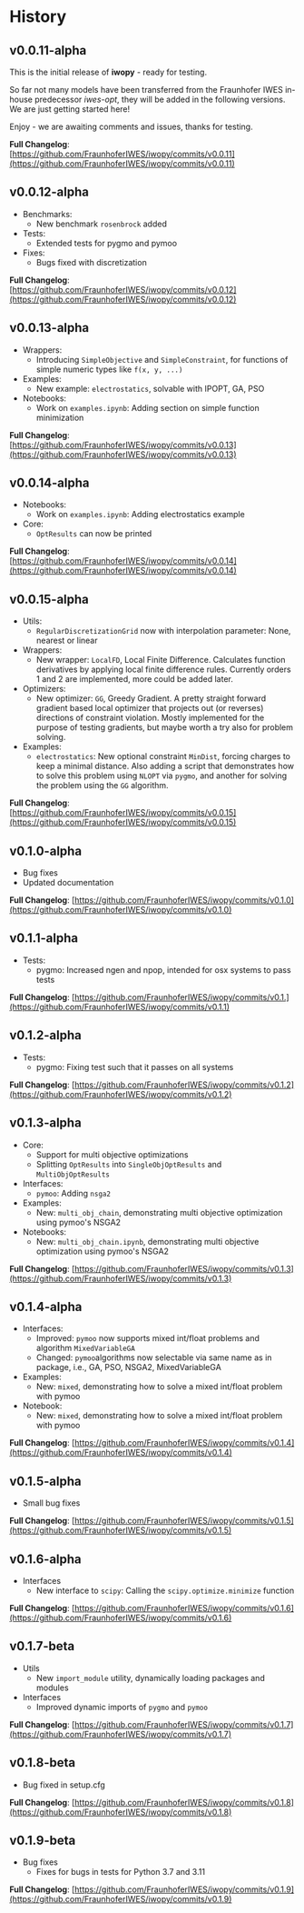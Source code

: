 # History

## v0.0.11-alpha

This is the initial release of **iwopy** - ready for testing.

So far not many models have been transferred from the Fraunhofer IWES in-house predecessor *iwes-opt*, they will be added in the following versions. We are just getting started here!

Enjoy - we are awaiting comments and issues, thanks for testing.

**Full Changelog**: [https://github.com/FraunhoferIWES/iwopy/commits/v0.0.11](https://github.com/FraunhoferIWES/iwopy/commits/v0.0.11)

## v0.0.12-alpha

- Benchmarks:
  - New benchmark `rosenbrock` added
- Tests:
  - Extended tests for pygmo and pymoo
- Fixes:
  - Bugs fixed with discretization

**Full Changelog**: [https://github.com/FraunhoferIWES/iwopy/commits/v0.0.12](https://github.com/FraunhoferIWES/iwopy/commits/v0.0.12)

## v0.0.13-alpha

- Wrappers:
  - Introducing `SimpleObjective` and `SimpleConstraint`, for functions of simple numeric types like `f(x, y, ...)`
- Examples:
  - New example: `electrostatics`, solvable with IPOPT, GA, PSO
- Notebooks:
  - Work on `examples.ipynb`: Adding section on simple function minimization

**Full Changelog**: [https://github.com/FraunhoferIWES/iwopy/commits/v0.0.13](https://github.com/FraunhoferIWES/iwopy/commits/v0.0.13)

## v0.0.14-alpha

- Notebooks:
  - Work on `examples.ipynb`: Adding electrostatics example
- Core:
  - `OptResults` can now be printed

**Full Changelog**: [https://github.com/FraunhoferIWES/iwopy/commits/v0.0.14](https://github.com/FraunhoferIWES/iwopy/commits/v0.0.14)

## v0.0.15-alpha

- Utils:
  - `RegularDiscretizationGrid` now with interpolation parameter: None, nearest or linear
- Wrappers:
  - New wrapper: `LocalFD`, Local Finite Difference. Calculates function derivatives by applying local finite difference rules. Currently orders 1 and 2 are implemented, more could be added later.
- Optimizers:
  - New optimizer: `GG`, Greedy Gradient. A pretty straight forward gradient based local optimizer that projects out (or reverses) directions of constraint violation. Mostly implemented for the purpose of testing gradients, but maybe worth a try also for problem solving.
- Examples:
  - `electrostatics`: New optional constraint `MinDist`, forcing charges to keep a minimal distance. Also adding a script that demonstrates how to solve this problem using `NLOPT` via `pygmo`, and another for solving the problem using the `GG` algorithm.

**Full Changelog**: [https://github.com/FraunhoferIWES/iwopy/commits/v0.0.15](https://github.com/FraunhoferIWES/iwopy/commits/v0.0.15)

## v0.1.0-alpha

- Bug fixes
- Updated documentation

**Full Changelog**: [https://github.com/FraunhoferIWES/iwopy/commits/v0.1.0](https://github.com/FraunhoferIWES/iwopy/commits/v0.1.0)

## v0.1.1-alpha

- Tests:
  - pygmo: Increased ngen and npop, intended for osx systems to pass tests

**Full Changelog**: [https://github.com/FraunhoferIWES/iwopy/commits/v0.1.](https://github.com/FraunhoferIWES/iwopy/commits/v0.1.1)

## v0.1.2-alpha

- Tests:
  - pygmo: Fixing test such that it passes on all systems

**Full Changelog**: [https://github.com/FraunhoferIWES/iwopy/commits/v0.1.2](https://github.com/FraunhoferIWES/iwopy/commits/v0.1.2)

## v0.1.3-alpha

- Core:
  - Support for multi objective optimizations
  - Splitting `OptResults` into `SingleObjOptResults` and `MultiObjOptResults`
- Interfaces:
  - `pymoo`: Adding `nsga2`
- Examples:
  - New: `multi_obj_chain`, demonstrating multi objective optimization using pymoo's NSGA2
- Notebooks:
  - New: `multi_obj_chain.ipynb`, demonstrating multi objective optimization using pymoo's NSGA2
  
**Full Changelog**: [https://github.com/FraunhoferIWES/iwopy/commits/v0.1.3](https://github.com/FraunhoferIWES/iwopy/commits/v0.1.3)

## v0.1.4-alpha

- Interfaces:
  - Improved: `pymoo` now supports mixed int/float problems and algorithm `MixedVariableGA`
  - Changed: `pymoo`algorithms now selectable via same name as in package, i.e., GA, PSO, NSGA2, MixedVariableGA
- Examples:
  - New: `mixed`, demonstrating how to solve a mixed int/float problem with pymoo
- Notebook:
  - New: `mixed`, demonstrating how to solve a mixed int/float problem with pymoo
  
**Full Changelog**: [https://github.com/FraunhoferIWES/iwopy/commits/v0.1.4](https://github.com/FraunhoferIWES/iwopy/commits/v0.1.4)

## v0.1.5-alpha

- Small bug fixes
  
**Full Changelog**: [https://github.com/FraunhoferIWES/iwopy/commits/v0.1.5](https://github.com/FraunhoferIWES/iwopy/commits/v0.1.5)

## v0.1.6-alpha

- Interfaces
  - New interface to `scipy`: Calling the `scipy.optimize.minimize` function
  
**Full Changelog**: [https://github.com/FraunhoferIWES/iwopy/commits/v0.1.6](https://github.com/FraunhoferIWES/iwopy/commits/v0.1.6)

## v0.1.7-beta

- Utils
  - New `import_module` utility, dynamically loading packages and modules
- Interfaces
  - Improved dynamic imports of `pygmo` and `pymoo`
  
**Full Changelog**: [https://github.com/FraunhoferIWES/iwopy/commits/v0.1.7](https://github.com/FraunhoferIWES/iwopy/commits/v0.1.7)

## v0.1.8-beta

- Bug fixed in setup.cfg
  
**Full Changelog**: [https://github.com/FraunhoferIWES/iwopy/commits/v0.1.8](https://github.com/FraunhoferIWES/iwopy/commits/v0.1.8)

## v0.1.9-beta

- Bug fixes
  - Fixes for bugs in tests for Python 3.7 and 3.11

**Full Changelog**: [https://github.com/FraunhoferIWES/iwopy/commits/v0.1.9](https://github.com/FraunhoferIWES/iwopy/commits/v0.1.9)